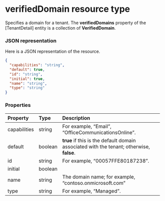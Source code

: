 # verifiedDomain resource type

Specifies a domain for a tenant. The **verifiedDomains** property of the [TenantDetail] entity is a collection of **VerifiedDomain**.

### JSON representation

Here is a JSON representation of the resource.

<!-- {
  "blockType": "resource",
  "optionalProperties": [

  ],
  "@odata.type": "microsoft.graph.verifieddomain"
}-->

```json
{
  "capabilities": "string",
  "default": true,
  "id": "string",
  "initial": true,
  "name": "string",
  "type": "string"
}

```
### Properties
| Property	   | Type	|Description|
|:---------------|:--------|:----------|
|capabilities|string|For example, “Email”, “OfficeCommunicationsOnline”.|
|default|boolean|                **true** if this is the default domain associated with the tenant; otherwise, **false**.            |
|id|string|For example, “00057FFE80187238”.|
|initial|boolean|            |
|name|string|The domain name; for example, “contoso.onmicrosoft.com”|
|type|string|For example, “Managed”.|

<!-- uuid: 8fcb5dbc-d5aa-4681-8e31-b001d5168d79
2015-10-25 14:57:30 UTC -->
<!-- {
  "type": "#page.annotation",
  "description": "verifiedDomain resource",
  "keywords": "",
  "section": "documentation",
  "tocPath": ""
}-->